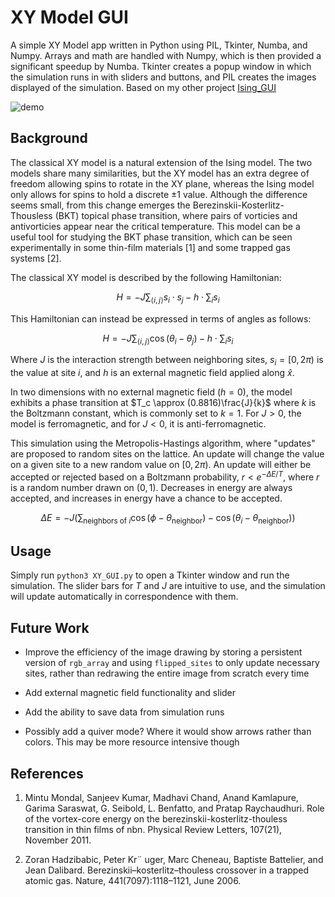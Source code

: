 # XY Model GUI

A simple XY Model app written in Python using PIL, Tkinter, Numba, and Numpy. Arrays and math are handled with Numpy, which is then provided a significant speedup by Numba. Tkinter creates a popup window in which the simulation runs in with sliders and buttons, and PIL creates the images displayed of the simulation. Based on my other project [Ising_GUI](https://github.com/swestastic/Ising_GUI/)

![demo](images/demo.gif)

## Background

The classical XY model is a natural extension of the Ising model. The two models
 share many similarities, but the XY model has an extra degree of freedom allowing spins
 to rotate in the XY plane, whereas the Ising model only allows for spins to hold a discrete
 ±1 value. Although the difference seems small, from this change emerges the
 Berezinskii-Kosterlitz-Thousless (BKT) topical phase transition, where pairs of vorticies
 and antivorticies appear near the critical temperature. This model can be a useful tool for
 studying the BKT phase transition, which can be seen experimentally in some thin-film
 materials [1] and some trapped gas systems [2].

The classical XY model is described by the following Hamiltonian:

```math
H = -J \sum_{\langle i,j \rangle}s_i \cdot s_j - h\cdot\sum_i s_i
```

This Hamiltonian can instead be expressed in terms of angles as follows:

```math
H = -J \sum_{\langle i,j \rangle} \cos(\theta_i - \theta_j)- h\cdot\sum_i s_i
```

Where $J$ is the interaction strength between neighboring sites, $s_i=[0,2\pi)$ is the value at site $i$, and $h$ is an external magnetic field applied along $\hat{x}$.

In two dimensions with no external magnetic field ($h=0$), the model exhibits a phase transition at $T_c \approx (0.8816)\frac{J}{k}$ where $k$ is the Boltzmann constant, which is commonly set to $k=1$. For $J>0$, the model is ferromagnetic, and for $J<0$, it is anti-ferromagnetic.

This simulation using the Metropolis-Hastings algorithm, where "updates" are proposed to random sites on the lattice. An update will change the value on a given site to a new random value on $[0,2\pi)$.
An update will either be accepted or rejected based on a Boltzmann probability, $r<e^{-\Delta E/T}$, where $r$ is a random number drawn on $(0,1)$. Decreases in energy are always accepted, and increases in energy have a chance to be accepted.

```math
  \Delta E = -J (\sum_{\text{neighbors of } i}\cos(\phi - \theta_\text{neighbor}) - \cos(\theta_{i} - \theta_\text{neighbor}))
```

## Usage

Simply run `python3 XY_GUI.py` to open a Tkinter window and run the simulation. The slider bars for $T$ and $J$ are intuitive to use, and the simulation will update automatically in correspondence with them.

## Future Work

- Improve the efficiency of the image drawing by storing a persistent version of `rgb_array` and using `flipped_sites` to only update necessary sites, rather than redrawing the entire image from scratch every time

- Add external magnetic field functionality and slider

- Add the ability to save data from simulation runs

- Possibly add a quiver mode? Where it would show arrows rather than colors. This may be more resource intensive though

## References

1. Mintu Mondal, Sanjeev Kumar, Madhavi Chand, Anand Kamlapure, Garima
 Saraswat, G. Seibold, L. Benfatto, and Pratap Raychaudhuri. Role of the vortex-core
 energy on the berezinskii-kosterlitz-thouless transition in thin films of nbn. Physical
 Review Letters, 107(21), November 2011.

2. Zoran Hadzibabic, Peter Kr¨ uger, Marc Cheneau, Baptiste Battelier, and Jean
 Dalibard. Berezinskii–kosterlitz–thouless crossover in a trapped atomic gas. Nature,
 441(7097):1118–1121, June 2006.
